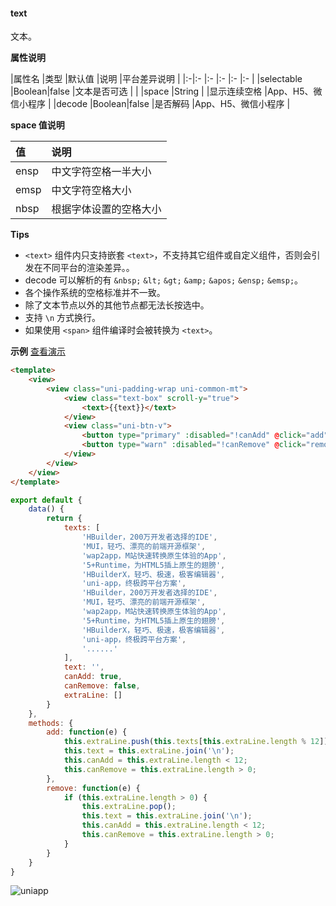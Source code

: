 #### text
文本。

**属性说明**

|属性名		|类型	|默认值	|说明			|平台差异说明				|
|:-|:-			|:-		|:-		|:-				|:-						|
|selectable	|Boolean|false	|文本是否可选	|						|
|space		|String	|		|显示连续空格	|App、H5、微信小程序	|
|decode		|Boolean|false	|是否解码		|App、H5、微信小程序	|

**space 值说明**

|值|说明|
|:-|:-|
|ensp|中文字符空格一半大小|
|emsp|中文字符空格大小|
|nbsp|根据字体设置的空格大小|

**Tips**

- `<text>` 组件内只支持嵌套 `<text>`，不支持其它组件或自定义组件，否则会引发在不同平台的渲染差异。。
- decode 可以解析的有 `&nbsp;` `&lt;` `&gt;` `&amp;` `&apos;` `&ensp;` `&emsp;`。
- 各个操作系统的空格标准并不一致。
- 除了文本节点以外的其他节点都无法长按选中。
- 支持 `\n` 方式换行。
- 如果使用 `<span>` 组件编译时会被转换为 `<text>`。

**示例** [查看演示](https://uniapp.dcloud.io/h5/pages/component/text/text)
```html
<template>
	<view>
		<view class="uni-padding-wrap uni-common-mt">
			<view class="text-box" scroll-y="true">
				<text>{{text}}</text>
			</view>
			<view class="uni-btn-v">
				<button type="primary" :disabled="!canAdd" @click="add">add line</button>
				<button type="warn" :disabled="!canRemove" @click="remove">remove line</button>
			</view>
		</view>
	</view>
</template>
```
```javascript
export default {
    data() {
        return {
            texts: [
                'HBuilder，200万开发者选择的IDE',
                'MUI，轻巧、漂亮的前端开源框架',
                'wap2app，M站快速转换原生体验的App',
                '5+Runtime，为HTML5插上原生的翅膀',
                'HBuilderX，轻巧、极速，极客编辑器',
                'uni-app，终极跨平台方案',
                'HBuilder，200万开发者选择的IDE',
                'MUI，轻巧、漂亮的前端开源框架',
                'wap2app，M站快速转换原生体验的App',
                '5+Runtime，为HTML5插上原生的翅膀',
                'HBuilderX，轻巧、极速，极客编辑器',
                'uni-app，终极跨平台方案',
                '......'
            ],
            text: '',
            canAdd: true,
            canRemove: false,
            extraLine: []
        }
    },
    methods: {
        add: function(e) {
            this.extraLine.push(this.texts[this.extraLine.length % 12]);
            this.text = this.extraLine.join('\n');
            this.canAdd = this.extraLine.length < 12;
            this.canRemove = this.extraLine.length > 0;
        },
        remove: function(e) {
            if (this.extraLine.length > 0) {
                this.extraLine.pop();
                this.text = this.extraLine.join('\n');
                this.canAdd = this.extraLine.length < 12;
                this.canRemove = this.extraLine.length > 0;
            }
        }
    }
}

```

![uniapp](https://img-cdn-qiniu.dcloud.net.cn/uniapp/doc/img/text.png)
